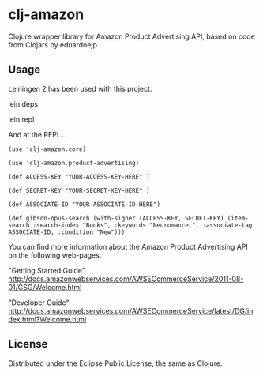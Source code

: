 clj-amazon
==========

Clojure wrapper library for Amazon Product Advertising API, based on code from Clojars by eduardoejp

## Usage

Leiningen 2 has been used with this project.


lein deps

lein repl


And at the REPL...

    (use 'clj-amazon.core)

    (use 'clj-amazon.product-advertising)

    (def ACCESS-KEY "YOUR-ACCESS-KEY-HERE" )

    (def SECRET-KEY "YOUR-SECRET-KEY-HERE" )

    (def ASSOCIATE-ID "YOUR-ASSOCIATE-ID-HERE")

    (def gibson-opus-search (with-signer (ACCESS-KEY, SECRET-KEY) (item-search :search-index "Books", :keywords "Neuromancer", :associate-tag ASSOCIATE-ID, :condition "New")))


You can find more information about the Amazon Product Advertising API on the following web-pages.

"Getting Started Guide"
http://docs.amazonwebservices.com/AWSECommerceService/2011-08-01/GSG/Welcome.html

"Developer Guide"
http://docs.amazonwebservices.com/AWSECommerceService/latest/DG/index.html?Welcome.html


## License

Distributed under the Eclipse Public License, the same as Clojure.
